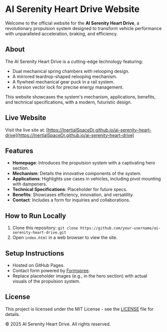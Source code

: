 # AI Serenity Heart Drive Website

Welcome to the official website for the **AI Serenity Heart Drive**, a revolutionary propulsion system designed to transform vehicle performance with unparalleled acceleration, braking, and efficiency.

## About
The AI Serenity Heart Drive is a cutting-edge technology featuring:
- Dual mechanical spring chambers with relooping design.
- A mirrored teardrop-shaped relooping mechanism.
- A flywheel mechanical gear puck in a rail system.
- A torsion vector lock for precise energy management.

This website showcases the system's mechanism, applications, benefits, and technical specifications, with a modern, futuristic design.

## Live Website
Visit the live site at: [https://InertialSpaceDr.github.io/ai-serenity-heart-drive](https://InertialSpaceDr.github.io/ai-serenity-heart-drive)

## Features
- **Homepage**: Introduces the propulsion system with a captivating hero section.
- **Mechanism**: Details the innovative components of the system.
- **Applications**: Highlights use cases in vehicles, including pivot mounting with dampeners.
- **Technical Specifications**: Placeholder for future specs.
- **Benefits**: Showcases efficiency, innovation, and versatility.
- **Contact**: Includes a form for inquiries and collaborations.

## How to Run Locally
1. Clone this repository: `git clone https://github.com/your-username/ai-serenity-heart-drive.git`
2. Open `index.html` in a web browser to view the site.

## Setup Instructions
- Hosted on GitHub Pages.
- Contact form powered by [Formspree](https://formspree.io/).
- Replace placeholder images (e.g., in the hero section) with actual visuals of the propulsion system.

## License
This project is licensed under the MIT License - see the [LICENSE](LICENSE) file for details.

© 2025 AI Serenity Heart Drive. All rights reserved.
